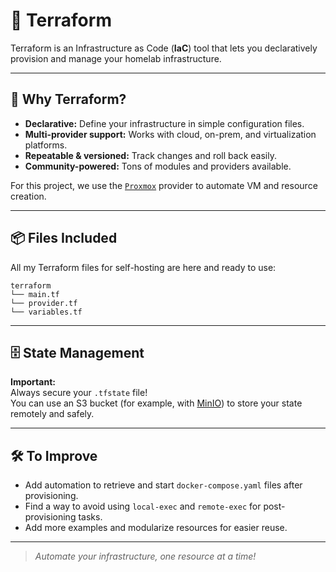 # 🌱 Terraform

Terraform is an Infrastructure as Code (**IaC**) tool that lets you declaratively provision and manage your homelab infrastructure.

---

## 🚀 Why Terraform?

- **Declarative:** Define your infrastructure in simple configuration files.
- **Multi-provider support:** Works with cloud, on-prem, and virtualization platforms.
- **Repeatable & versioned:** Track changes and roll back easily.
- **Community-powered:** Tons of modules and providers available.

For this project, we use the [`Proxmox`](https://registry.terraform.io/providers/bpg/proxmox/latest/docs) provider to automate VM and resource creation.

---

## 📦 Files Included

All my Terraform files for self-hosting are here and ready to use:

```
terraform
└── main.tf
└── provider.tf
└── variables.tf
```

---

## 🗄️ State Management

**Important:**  
Always secure your `.tfstate` file!  
You can use an S3 bucket (for example, with [MinIO](https://min.io/)) to store your state remotely and safely.

---

## 🛠️ To Improve

- Add automation to retrieve and start `docker-compose.yaml` files after provisioning.
- Find a way to avoid using `local-exec` and `remote-exec` for post-provisioning tasks.
- Add more examples and modularize resources for easier reuse.

---

> _Automate your infrastructure, one resource at a time!_